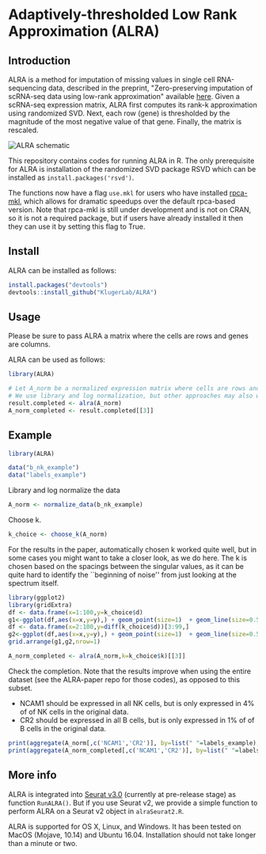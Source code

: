 # Adaptively-thresholded Low Rank Approximation (ALRA)

## Introduction
ALRA is a method for imputation of missing values in single cell RNA-sequencing data, described in the preprint, "Zero-preserving imputation of scRNA-seq data using low-rank approximation" available [here](https://www.biorxiv.org/content/early/2018/08/22/397588).  Given a scRNA-seq expression matrix, ALRA first computes its rank-k approximation using randomized SVD. Next, each row (gene) is thresholded by the magnitude of the most negative value of that gene. Finally, the matrix is rescaled. 

![ALRA schematic](https://gauss.math.yale.edu/~gcl22/alra_schematic2.png)

This repository contains codes for running ALRA in R. The only prerequisite for ALRA is installation of the randomized SVD package RSVD which can be installed as `install.packages('rsvd')`. 

The functions now have a flag `use.mkl` for users who have installed [rpca-mkl](https://github.com/KlugerLab/rpca-mkl), which allows for dramatic speedups over the default rpca-based version. Note that rpca-mkl is still under development and is not on CRAN, so it is not a required package, but if users have already installed it then they can use it by setting this flag to True.

## Install

ALRA can be installed as follows:

```r
install.packages("devtools")
devtools::install_github("KlugerLab/ALRA")
```

## Usage
Please be sure to pass ALRA a matrix where the cells are rows and genes are columns. 

ALRA can be used as follows:

```r
library(ALRA)

# Let A_norm be a normalized expression matrix where cells are rows and genes are columns.
# We use library and log normalization, but other approaches may also work well.
result.completed <- alra(A_norm)
A_norm_completed <- result.completed[[3]]
```

## Example

```r
library(ALRA)

data("b_nk_example")
data("labels_example")
```

Library and log normalize the data
```r
A_norm <- normalize_data(b_nk_example)
```

Choose k. 
```r
k_choice <- choose_k(A_norm)
```

For the results in the paper, automatically chosen k worked quite well, but in
some cases you might want to take a closer look, as we do here. The k is
chosen based on the spacings between the singular values, as it can be quite
hard to identify the ``beginning of noise'' from just looking at the spectrum
itself.

```r
library(ggplot2)
library(gridExtra)
df <- data.frame(x=1:100,y=k_choice$d)
g1<-ggplot(df,aes(x=x,y=y),) + geom_point(size=1)  + geom_line(size=0.5)+ geom_vline(xintercept=k_choice$k)   + theme( xis.title.x=element_blank() ) + scale_x_continuous(breaks=seq(10,100,10)) + ylab('s_i') + ggtitle('Singular values')
df <- data.frame(x=2:100,y=diff(k_choice$d))[3:99,]
g2<-ggplot(df,aes(x=x,y=y),) + geom_point(size=1)  + geom_line(size=0.5)+ geom_vline(xintercept=k_choice$k+1)   + heme(axis.title.x=element_blank() ) + scale_x_continuous(breaks=seq(10,100,10)) + ylab('s_{i} - s_{i-1}') + ggtitle('Singular value spacings')
grid.arrange(g1,g2,nrow=1)

A_norm_completed <- alra(A_norm,k=k_choice$k)[[3]]
```

Check the completion. Note that the results improve when using the entire dataset (see the ALRA-paper repo for those codes), as opposed to this subset.

* NCAM1 should be expressed in all NK cells, but is only expressed in 4% of of NK cells in the original data.  
* CR2 should be expressed in all B cells, but is only expressed in 1% of of B cells in the original data.  

```r
print(aggregate(A_norm[,c('NCAM1','CR2')], by=list(" "=labels_example),FUN=function(x) round(c(percent=100*sum(x>0)/length(x)),1)))
print(aggregate(A_norm_completed[,c('NCAM1','CR2')], by=list(" "=labels_example),FUN=function(x) round(c(percent=100*sum(x>0)/length(x)),1)))
```

## More info

ALRA is integrated into [Seurat v3.0](https://github.com/satijalab/seurat/tree/release/3.0) (currently at pre-release stage) as function `RunALRA()`. But if you use Seurat v2, we provide a simple function to perform ALRA on a Seurat v2 object in `alraSeurat2.R`.

ALRA is supported for OS X, Linux, and Windows. It has been tested on MacOS (Mojave, 10.14) and Ubuntu 16.04. Installation should not take longer than a minute or two.

